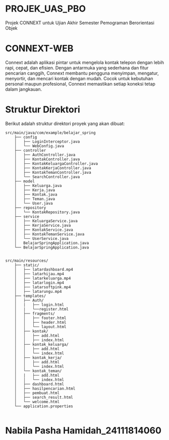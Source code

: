 # PROJEK_UAS_PBO
Projek CONNEXT untuk Ujian Akhir Semester Pemograman Berorientasi Objek

# CONNEXT-WEB
Connext adalah aplikasi pintar untuk mengelola kontak telepon dengan lebih rapi, cepat, dan efisien. Dengan antarmuka yang sederhana dan fitur pencarian canggih, Connext membantu pengguna menyimpan, mengatur, menyortir, dan mencari kontak dengan mudah. Cocok untuk kebutuhan personal maupun profesional, Connext memastikan setiap koneksi tetap dalam jangkauan.

# Struktur Direktori
Berikut adalah struktur direktori proyek yang akan dibuat:

```plaintext
src/main/java/com/example/belajar_spring
    ├── config
    │   ├── LoginInterceptor.java
    │   └── WebConfig.java
    ├── controller
    │   ├── AuthController.java
    │   ├── KontakController.java
    │   ├── KontakKeluargaController.java
    │   ├── KontakKerjaController.java
    │   ├── KontakTemanController.java
    │   └── SearchController.java
    ├── model
    │   ├── Keluarga.java
    │   ├── Kerja.java
    │   ├── Kontak.java
    │   ├── Teman.java
    │   └── User.java
    ├── repository
    │   └── KontakRepository.java
    ├── service
    │   ├── KeluargaService.java
    │   ├── KerjaService.java
    │   ├── KontakService.java
    │   ├── KontakTemanService.java
    │   └── UserService.java
    │   BelajarSpringApplication.java
    └── BelajarSpringApplication.java


src/main/resources/
    ├── static/
    │   ├── latardashboard.mp4
    │   ├── latarhijau.mp4
    │   ├── latarkeluarga.mp4
    │   ├── latarlogin.mp4
    │   ├── latarsoftpink.mp4
    │   ├── latarungu.mp4
    ├── templates/
    │   ├── Auth/
    │   |   ├── login.html
    │   |   └──register.html
    │   ├── fragments/
    │   │   ├── footer.html
    │   │   ├── header.html
    │   │   └── layout.html
    │   ├── kontak/
    │   │   ├── add.html
    │   │   ├── index.html
    │   ├── kontak_keluarga/
    │   │   ├── add.html
    │   │   └── index.html
    │   ├── kontak_kerja/
    │   │   ├── add.html
    │   │   └── index.html
    │   └── kontak_teman/
    │   |   ├── add.html
    │   │   └── index.html
    │   ├── dashboard.html
    │   ├── hasilpencarian.html
    │   ├── pembuat.html
    │   ├── search_result.html
    │   └── welcome.html
    └── application.properties


```

# Nabila Pasha Hamidah_24111814060



